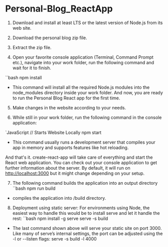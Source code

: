 # Personal-Blog_ReactApp


1) Download and install at least LTS or the latest version of Node.js from its web site.

2) Download the personal blog zip file.

3) Extract the zip file.

4) Open your favorite console application (Terminal, Command Prompt etc.), navigate into your work folder, run the following command and wait for it to finish.

``bash
npm install

* This command will install all the required Node.js modules into the   node_modules directory inside your work folder.
And now, you are ready to run the Personal Blog React app for the first time.

5) Make changes in the website according to your needs.

6) While still in your work folder, run the following command in the console application:


`JavaScript
// Starts Website Locally 
npm start

* This command usually runs a development server that compiles your app in memory and supports features like hot reloading.

And that's it. create-react-app will take care of everything and start the React web application.
You can check out your console application to get further information about the server. By default, it will run on [http://localhost:3000](http://localhost:3000) but it might change depending on your setup.

7) The following command builds the application into an output directory
``bash
npm run build
* compiles the application into /build directory.

8) Deployment using static server: For environments using Node, the easiest way to handle this would be to install serve and let it handle the rest:
``bash
npm install -g serve
serve -s build
* The last command shown above will serve your static site on port 3000. Like many of serve’s internal settings, the port can be adjusted using the -l or --listen flags:
serve -s build -l 4000
